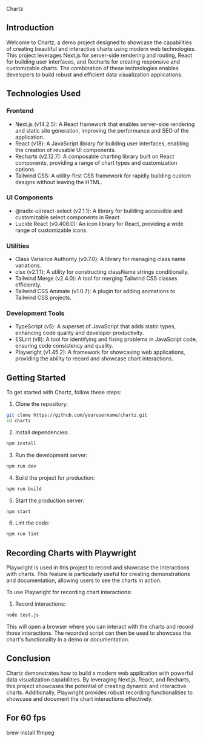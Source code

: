 Chartz

## Introduction

Welcome to Chartz, a demo project designed to showcase the capabilities of creating beautiful and interactive charts using modern web technologies. This project leverages Next.js for server-side rendering and routing, React for building user interfaces, and Recharts for creating responsive and customizable charts. The combination of these technologies enables developers to build robust and efficient data visualization applications.

## Technologies Used

### Frontend

- Next.js (v14.2.5): A React framework that enables server-side rendering and static site generation, improving the performance and SEO of the application.
- React (v18): A JavaScript library for building user interfaces, enabling the creation of reusable UI components.
- Recharts (v2.12.7): A composable charting library built on React components, providing a range of chart types and customization options.
- Tailwind CSS: A utility-first CSS framework for rapidly building custom designs without leaving the HTML.

### UI Components

- @radix-ui/react-select (v2.1.1): A library for building accessible and customizable select components in React.
- Lucide React (v0.408.0): An icon library for React, providing a wide range of customizable icons.

### Utilities

- Class Variance Authority (v0.7.0): A library for managing class name variations.
- clsx (v2.1.1): A utility for constructing className strings conditionally.
- Tailwind Merge (v2.4.0): A tool for merging Tailwind CSS classes efficiently.
- Tailwind CSS Animate (v1.0.7): A plugin for adding animations to Tailwind CSS projects.

### Development Tools

- TypeScript (v5): A superset of JavaScript that adds static types, enhancing code quality and developer productivity.
- ESLint (v8): A tool for identifying and fixing problems in JavaScript code, ensuring code consistency and quality.
- Playwright (v1.45.2): A framework for showcasing web applications, providing the ability to record and showcase chart interactions.

## Getting Started

To get started with Chartz, follow these steps:

1. Clone the repository:

```sh
git clone https://github.com/yourusername/chartz.git
cd chartz
```

2. Install dependencies:

```sh
npm install
```

3. Run the development server:

```sh
npm run dev
```

4. Build the project for production:

```sh
npm run build
```

5. Start the production server:

```sh
npm start
```

6. Lint the code:

```sh
npm run lint
```

## Recording Charts with Playwright

Playwright is used in this project to record and showcase the interactions with charts. This feature is particularly useful for creating demonstrations and documentation, allowing users to see the charts in action.

To use Playwright for recording chart interactions:

1. Record interactions:

```sh
node test.js
```

This will open a browser where you can interact with the charts and record those interactions. The recorded script can then be used to showcase the chart's functionality in a demo or documentation.

## Conclusion

Chartz demonstrates how to build a modern web application with powerful data visualization capabilities. By leveraging Next.js, React, and Recharts, this project showcases the potential of creating dynamic and interactive charts. Additionally, Playwright provides robust recording functionalities to showcase and document the chart interactions effectively.

## For 60 fps

brew install ffmpeg
